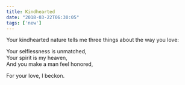 ```yaml
---
title: Kindhearted
date: "2018-03-22T06:30:05"
tags: ['new']
---
```


Your kindhearted nature tells me three things about the way you love:

Your selflessness is unmatched,
<br>
Your spirit is my heaven,
<br>
And you make a man feel honored,

For your love, I beckon.